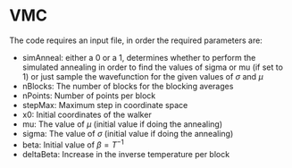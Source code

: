 # VMC
The code requires an input file, in order the required parameters are:

- simAnneal: either a 0 or a 1, determines whether to perform the simulated annealing in order to find the values of sigma or mu (if set to 1) or just sample the wavefunction for the given values of $\sigma$ and $\mu$
- nBlocks: The number of blocks for the blocking averages
- nPoints: Number of points per block
- stepMax: Maximum step in coordinate space
- x0: Initial coordinates of the walker
- mu: The value of $\mu$ (initial value if doing the annealing) 
- sigma: The value of $\sigma$ (initial value if doing the annealing) 
- beta: Initial value of $\beta = T^{-1}$
- deltaBeta: Increase in the inverse temperature per block

